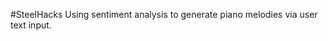 # S t e e l H a c k s  
Using sentiment analysis to generate piano melodies via user text input.
 
